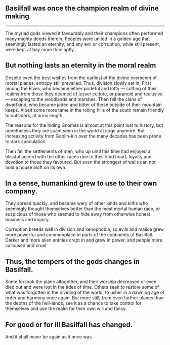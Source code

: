 ## Basilfall was once the champion realm of divine making
---
The myriad gods viewed it favourably and their champions often performed many mighty deeds therein. Peoples were united in a golden age that seemingly lasted an eternity, and any evil or corruption, while still present, were kept at bay more than aptly.

## But nothing lasts an eternity in the moral realm
Despite even the best wishes from the earliest of the divine overseers of mortal planes, entropy still prevailed. Thus, division slowly set in; First among the Elves, who became either prideful and lofty — cutting of their realms from those they deemed of lesser culture, or paranoid and reclusive — escaping to the woodlands and marshes. Then fell the clans of dwarfkind, who became jaded and bitter of those outside of their mountain keeps. Albeit some more tame in the rolling hills of the south remain friendly to outsiders, at arms length.

The reasons for the hiding Gnomes is almost at this point lost to history, but nonetheless they are scant seen in the world at large anymore. But increasing activity from Goblin-kin over the many decades has been prone to dark speculation.

Then fell the settlements of men, who up until this time had enjoyed a blissful accord with the other races due to their kind heart, loyalty and devotion to those they favoured. But even the strongest of walls can not hold a house aloft on its own.

## In a sense, humankind grew to use to their own company.

They spread quickly, and became wary of other kinds and kiths who seemingly thought themselves better than the most mortal human race, or suspicious of those who seemed to hide away from otherwise honest business and inquiry.

Corruption breeds well in division and xenophobia, so evils and malice grew more powerful and commonplace in parts of the continents of Basilfall. Darker and more alien entities crept in and grew in power, and people more calloused and cruel.

## Thus, the tempers of the gods changes in Basilfall.

Some forsook the plane altogether, and their worship decreased or even died out and were lost in the tides of time. Others seek to restore some of what was forgotten in the dividing of the world, to usher in a dawning age of order and harmony once again. But more still, from even farther planes than the depths of the hell-lands, see it as a chance to take control for themselves and use the realm for their own will and fancy.

## For good or for ill Basilfall has changed.

And it shall never be again as it once was.

